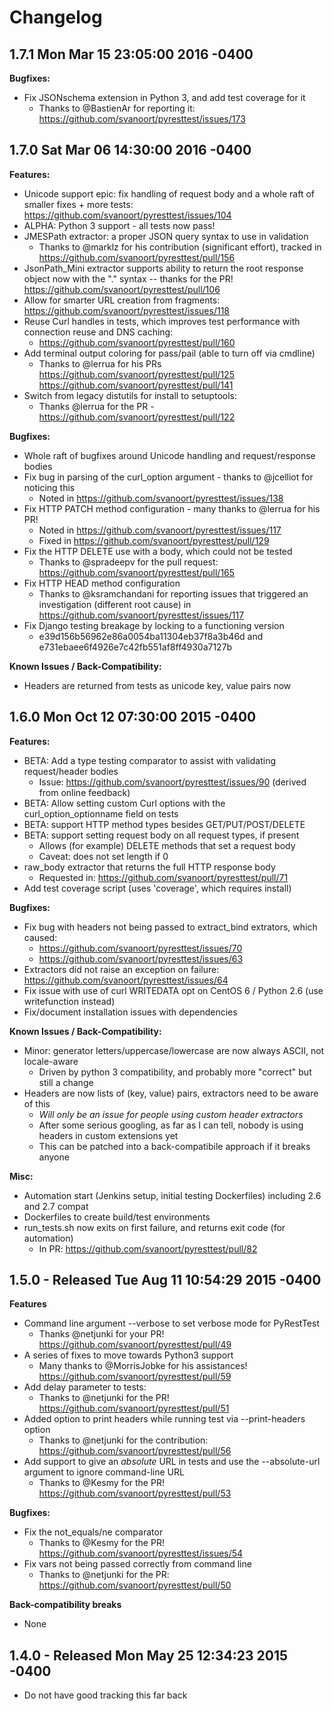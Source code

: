 # Changelog

## 1.7.1 Mon Mar 15 23:05:00 2016 -0400
**Bugfixes:**
* Fix JSONschema extension in Python 3, and add test coverage for it
  - Thanks to @BastienAr for reporting it: https://github.com/svanoort/pyresttest/issues/173

## 1.7.0 Sat Mar 06 14:30:00 2016 -0400
**Features:**
* Unicode support epic: fix handling of request body and a whole raft of smaller fixes + more tests: https://github.com/svanoort/pyresttest/issues/104
* ALPHA: Python 3 support - all tests now pass!
* JMESPath extractor: a proper JSON query syntax to use in validation
  - Thanks to @marklz for his contribution (significant effort), tracked in https://github.com/svanoort/pyresttest/pull/156
* JsonPath_Mini extractor supports ability to return the root response object now with the "." syntax -- thanks for the PR! https://github.com/svanoort/pyresttest/pull/106
* Allow for smarter URL creation from fragments: https://github.com/svanoort/pyresttest/issues/118
* Reuse Curl handles in tests, which improves test performance with connection reuse and DNS caching:
  - https://github.com/svanoort/pyresttest/pull/160
* Add terminal output coloring for pass/pail (able to turn off via cmdline)
  - Thanks to @lerrua for his PRs  https://github.com/svanoort/pyresttest/pull/125 https://github.com/svanoort/pyresttest/pull/141
* Switch from legacy distutils for install to setuptools:
  - Thanks @lerrua for the PR - https://github.com/svanoort/pyresttest/pull/122

**Bugfixes:**
* Whole raft of bugfixes around Unicode handling and request/response bodies
* Fix bug in parsing of the curl_option argument - thanks to @jcelliot for noticing this
  - Noted in https://github.com/svanoort/pyresttest/issues/138
* Fix HTTP PATCH method configuration - many thanks to @lerrua for his PR!
  - Noted in https://github.com/svanoort/pyresttest/issues/117
  - Fixed in https://github.com/svanoort/pyresttest/pull/129
* Fix the HTTP DELETE use with a body, which could not be tested
  - Thanks to @spradeepv for the pull request: https://github.com/svanoort/pyresttest/pull/165
* Fix HTTP HEAD method configuration 
  - Thanks to @ksramchandani for reporting issues that triggered an investigation (different root cause) in https://github.com/svanoort/pyresttest/issues/117
* Fix Django testing breakage by locking to a functioning version
  - e39d156b56962e86a0054ba11304eb37f8a3b46d and e731ebaee6f4926e7c42fb551af8ff4930a7127b

**Known Issues / Back-Compatibility:**
* Headers are returned from tests as unicode key, value pairs now

## 1.6.0 Mon Oct 12 07:30:00 2015 -0400
**Features:**
* BETA: Add a type testing comparator to assist with validating request/header bodies
  - Issue: https://github.com/svanoort/pyresttest/issues/90 (derived from online feedback)
* BETA: Allow setting custom Curl options with the curl_option_optionname field on tests
* BETA: support HTTP method types besides GET/PUT/POST/DELETE 
* BETA: support setting request body on all request types, if present
  - Allows (for example) DELETE methods that set a request body
  - Caveat: does not set length if 0
* raw_body extractor that returns the full HTTP response body
  -  Requested in: https://github.com/svanoort/pyresttest/pull/71
* Add test coverage script (uses 'coverage', which requires install)

**Bugfixes:**
* Fix bug with headers not being passed to extract_bind extrators, which caused: 
  - https://github.com/svanoort/pyresttest/issues/70
  - https://github.com/svanoort/pyresttest/issues/63
* Extractors did not raise an exception on failure: https://github.com/svanoort/pyresttest/issues/64
* Fix issue with use of curl WRITEDATA opt on CentOS 6 / Python 2.6 (use writefunction instead)
* Fix/document installation issues with dependencies

**Known Issues / Back-Compatibility:**
* Minor: generator letters/uppercase/lowercase are now always ASCII, not locale-aware
  - Driven by python 3 compatibility, and probably more "correct" but still a change
* Headers are now lists of (key, value) pairs, extractors need to be aware of this
    - *Will only be an issue for people using custom header extractors*
    - After some serious googling, as far as I can tell, nobody is using headers in custom extensions yet
    - This can be patched into a back-compatibile approach if it breaks anyone

**Misc:**
* Automation start (Jenkins setup, initial testing Dockerfiles) including 2.6 and 2.7 compat
* Dockerfiles to create build/test environments
* run_tests.sh now exits on first failure, and returns exit code (for automation)
  - In PR: https://github.com/svanoort/pyresttest/pull/82

## 1.5.0 - Released Tue Aug 11 10:54:29 2015 -0400

**Features**
* Command line argument --verbose to set verbose mode for PyRestTest
  - Thanks @netjunki for your PR! https://github.com/svanoort/pyresttest/pull/49
* A series of fixes to move towards Python3 support
    - Many thanks to @MorrisJobke for his assistances! https://github.com/svanoort/pyresttest/pull/59
* Add delay parameter to tests:
  - Thanks to @netjunki for the PR!  https://github.com/svanoort/pyresttest/pull/51
* Added option to print headers while running test via --print-headers option
  - Thanks to @netjunki for the contribution: https://github.com/svanoort/pyresttest/pull/56
* Add support to give an *absolute* URL in tests and use the --absolute-url argument to ignore command-line URL
  - Thanks to @Kesmy for the PR!  https://github.com/svanoort/pyresttest/pull/53

**Bugfixes:**
* Fix the not_equals/ne comparator 
  - Thanks to @Kesmy for the PR! https://github.com/svanoort/pyresttest/issues/54
* Fix vars not being passed correctly from command line
  - Thanks to @netjunki for the PR: https://github.com/svanoort/pyresttest/pull/50

**Back-compatibility breaks**
* None

## 1.4.0 - Released Mon May 25 12:34:23 2015 -0400
* Do not have good tracking this far back

